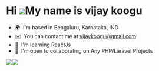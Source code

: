 Hi ![](https://user-images.githubusercontent.com/18350557/176309783-0785949b-9127-417c-8b55-ab5a4333674e.gif)My name is vijay koogu
===================================================================================================================================

* 🌍  I'm based in Bengaluru, Karnataka, IND
* ✉️  You can contact me at [vijaykoogu@gmail.com](mailto:vijaykoogu@gmail.com)
* 🧠  I'm learning ReactJs
* 🤝  I'm open to collaborating on Any PHP/Laravel Projects

<a href="https://www.github.com/vjaykoogu" target="_blank" rel="noreferrer"><img
src="https://img.shields.io/github/followers/vjaykoogu?logo=github&style=for-the-badge&color=0891b2&labelColor=1c1917" /></a><a href="https://www.x.com/vijaykoogu" target="_blank" rel="noreferrer"><img
src="https://img.shields.io/twitter/follow/vijaykoogu?logo=twitter&style=for-the-badge&color=0891b2&labelColor=1c1917"
/></a>



